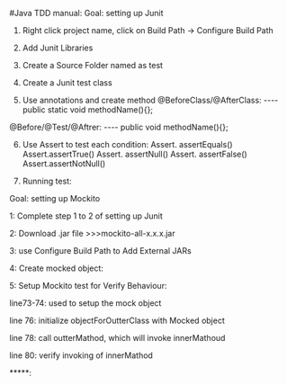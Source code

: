 #Java TDD manual: 
Goal: setting up Junit 

1.	Right click project name, click on Build Path -> Configure Build Path


2.	Add Junit Libraries 


3.	Create a Source Folder named as test

4.	Create a Junit test class 
5.	Use annotations and create method 
@BeforeClass/@AfterClass: ---- public static void methodName(){};

@Before/@Test/@Aftrer: ---- public void methodName(){};

6.	Use Assert to test each condition:
Assert. assertEquals()
Assert.assertTrue()
Assert. assertNull()
Assert. assertFalse()
Assert.assertNotNull()

7.	Running test: 


Goal: setting up Mockito

1: Complete step 1 to 2 of setting up Junit

2: Download .jar file >>>mockito-all-x.x.x.jar

3: use Configure Build Path to Add External JARs

4: Create mocked object:


5: Setup Mockito test for Verify Behaviour:

line73-74: used to setup the mock object 

line 76: initialize objectForOutterClass with Mocked object

line 78: call outterMathod, which will invoke innerMathoud

line 80: verify invoking of innerMathod

*****:   